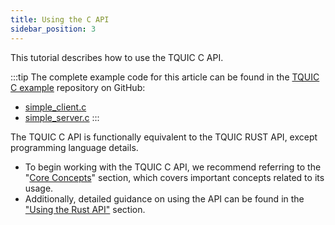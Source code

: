 ```yaml
---
title: Using the C API
sidebar_position: 3
---
```



This tutorial describes how to use the TQUIC C API.

:::tip
The complete example code for this article can be found in the [TQUIC C example](https://github.com/tquic-group/tquic-example-c) repository on GitHub:
* [simple_client.c](https://github.com/tquic-group/tquic-example-c/blob/main/simple_client.c)
* [simple_server.c](https://github.com/tquic-group/tquic-example-c/blob/main/simple_server.c)
::: 

The TQUIC C API is functionally equivalent to the TQUIC RUST API, except programming language details.

* To begin working with the TQUIC C API, we recommend referring to the "[Core Concepts](./core_concepts/)" section, which covers important concepts related to its usage.
* Additionally, detailed guidance on using the API can be found in the ["Using the Rust API"](./rust/) section.
